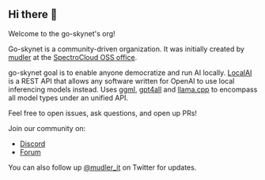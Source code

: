 ## Hi there 👋

Welcome to the go-skynet's org!

Go-skynet is a community-driven organization. It was initially created by [mudler](https://github.com/mudler/) at the [SpectroCloud OSS office](https://github.com/spectrocloud).

go-skynet goal is to enable anyone democratize and run AI locally. [LocalAI](https://github.com/go-skynet/LocalAI) is a REST API that allows any software written for OpenAI to use local inferencing models instead. 
Uses [ggml](https://github.com/ggerganov/ggml), [gpt4all](https://github.com/nomic-ai/gpt4all) and [llama.cpp](https://github.com/ggerganov/llama.cpp) to encompass all model types under an unified API.

Feel free to open issues, ask questions, and open up PRs!

Join our community on:

- [Discord](https://discord.gg/JgsnuMTU)
- [Forum](https://github.com/go-skynet/LocalAI/discussions)

You can also follow up [@mudler_it](https://twitter.com/mudler_it/) on Twitter for updates.

<!--

**Here are some ideas to get you started:**

🙋‍♀️ A short introduction - what is your organization all about?
🌈 Contribution guidelines - how can the community get involved?
👩‍💻 Useful resources - where can the community find your docs? Is there anything else the community should know?
🍿 Fun facts - what does your team eat for breakfast?
🧙 Remember, you can do mighty things with the power of [Markdown](https://docs.github.com/github/writing-on-github/getting-started-with-writing-and-formatting-on-github/basic-writing-and-formatting-syntax)
-->

